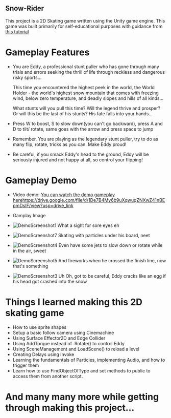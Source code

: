 ## Snow-Rider
This project is a 2D Skating game written using the Unity game engine. This game was built primarily for self-educational purposes with guidance from [this tutorial](https://www.udemy.com/course/unitycourse/)

# Gameplay Features
- You are Eddy, a professional stunt puller who has gone through many trials and errors seeking the thrill of life through reckless and dangerous risky sports... 

  This time you encountered the highest peek in the world, the World Holder - the world's highest snow mountain that comes with freezing wind, below zero temperature, and deadly slopes and hills of all kinds...

  What stunts will you pull this time? Will the legend thrive and prosper? Or will this be the last of his stunts? His fate falls into your hands...

- Press W to boost, S to slow down(you can't go backward), press A and D to tilt/ rotate, same goes with the arrow and press space to jump

- Remember, You are playing as the legendary stunt puller, try to do as many flip, rotate, tricks as you can. Make Eddy proud!

- Be careful, if you smack Eddy's head to the ground, Eddy will be seriously injured and not happy at all, so control your flipping! 

# Gameplay Demo
- Video demo:
[You can watch the demo gameplay here](https://drive.google.com/file/d/1De7B4My6b9uXqwuqZNXwZ41nBEpmDsIF/view?usp=drive_link)https://drive.google.com/file/d/1De7B4My6b9uXqwuqZNXwZ41nBEpmDsIF/view?usp=drive_link

- Gamplay Image
- ![DemoScreenshot1](https://github.com/LadyKillerr/Snow-Rider/assets/107382099/254c1f3e-ac6d-42f5-b2e2-9b3f1333418b)
  What a sight for sore eyes eh
  
- ![DemoScreenshot7](https://github.com/LadyKillerr/Snow-Rider/assets/107382099/23656fd1-b439-4903-a15b-4df22135dbc0)
  Skating with particles under his board, neet

- ![DemoScreenshot4](https://github.com/LadyKillerr/Snow-Rider/assets/107382099/7a27adf5-3935-4a51-9575-6a1862522761)
  Even have some jets to slow down or rotate while in the air, sweet
  
- ![DemoScreenshot5](https://github.com/LadyKillerr/Snow-Rider/assets/107382099/a16152fc-351f-43ee-9826-3560adce07d3)
  And fireworks when he crossed the finish line, now that's something

- ![DemoScreenshot3](https://github.com/LadyKillerr/Snow-Rider/assets/107382099/d0949e1e-5cc3-443e-82f0-91d744cb47c4)
  Uh Oh, got to be careful, Eddy cracks like an egg if his head got crashed into the snow

# Things I learned making this 2D skating game
- How to use sprite shapes
- Setup a basic follow camera using Cinemachine
- Using Surface Effector2D and Edge Collider
- Using AddTorque instead of .Rotate() to control Eddy
- Using SceneManagement and LoadScene() to reload a level
- Creating Delays using Invoke
- Learning the fundamentals of Particles, implementing Audio, and how to trigger them
- Learn how to use FindObjectOfType and set methods to public to access them from another script.
# And many many more while getting through making this project...
